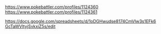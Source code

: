 https://www.pokebattler.com/profiles/1124360
https://www.pokebattler.com/profiles/1124361

https://docs.google.com/spreadsheets/d/1oDGHwudse8174CmVIw3s1EFk6GcTaWVltyjSvkxiZ5s/edit
